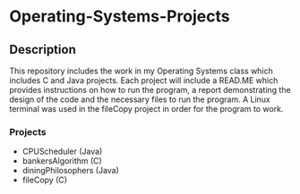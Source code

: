 # Operating-Systems-Projects

## Description
This repository includes the work in my Operating Systems class which includes C and Java projects. Each project will include a READ.ME which provides instructions on how to run the program, a report demonstrating the design of the code and the necessary files to run the program. A Linux terminal was used in the fileCopy project in order for the program to work.

### Projects
* CPUScheduler (Java)
* bankersAlgorithm (C)
* diningPhilosophers (Java)
* fileCopy (C)

